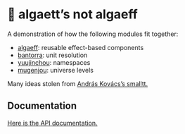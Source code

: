 # 🦠 algaett’s not algaeff

A demonstration of how the following modules fit together:
- [algaeff](https://redprl.org/algaeff/algaeff/Algaeff): reusable effect-based components
- [bantorra](https://redprl.org/bantorra/bantorra/Bantorra): unit resolution
- [yuujinchou](https://redprl.org/yuujinchou/yuujinchou/Yuujinchou): namespaces
- [mugenjou](https://redprl.org/mugenjou/mugenjou/Mugenjou): universe levels

Many ideas stolen from [András Kovács’s smalltt.](https://github.com/AndrasKovacs/smalltt)

## Documentation

[Here is the API documentation.](https://redprl.org/algaett/algaett/)
